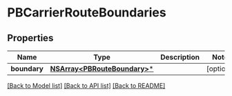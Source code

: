 # PBCarrierRouteBoundaries

## Properties
Name | Type | Description | Notes
------------ | ------------- | ------------- | -------------
**boundary** | [**NSArray&lt;PBRouteBoundary&gt;***](PBRouteBoundary.md) |  | [optional] 

[[Back to Model list]](../README.md#documentation-for-models) [[Back to API list]](../README.md#documentation-for-api-endpoints) [[Back to README]](../README.md)


